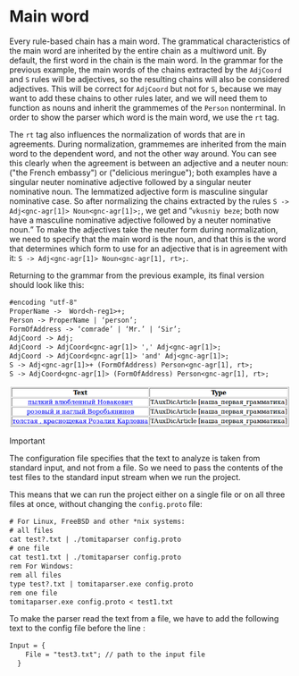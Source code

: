 # Main word

Every rule-based chain has a main word. The grammatical characteristics of the main word are inherited by the entire chain as a multiword unit. By default, the first word in the chain is the main word. In the grammar for the previous example, the main words of the chains extracted by the `AdjCoord` and `S` rules will be adjectives, so the resulting chains will also be considered adjectives. This will be correct for `AdjCoord` but not for `S`, because we may want to add these chains to other rules later, and we will need them to function as nouns and inherit the grammemes of the `Person` nonterminal. In order to show the parser which word is the main word, we use the `rt` tag.

The `rt` tag also influences the normalization of words that are in agreements. During normalization, grammemes are inherited from the main word to the dependent word, and not the other way around. You can see this clearly when the agreement is between an adjective and a neuter noun:  ("the French embassy") or  ("delicious meringue"); both examples have a singular neuter nominative adjective followed by a singular neuter nominative noun. The lemmatized adjective form is masculine singular nominative case. So after normalizing the chains extracted by the rules `S -> Adj<gnc-agr[1]> Noun<gnc-agr[1]>;`, we get  and <q>`vkusniy beze`; both now have a masculine nominative adjective followed by a neuter nominative noun.</q> To make the adjectives take the neuter form during normalization, we need to specify that the main word is the noun, and that this is the word that determines which form to use for an adjective that is in agreement with it: `S -> Adj<gnc-agr[1]> Noun<gnc-agr[1], rt>;`.

Returning to the grammar from the previous example, its final version should look like this:

```
#encoding "utf-8"
ProperName ->  Word<h-reg1>+; 
Person -> ProperName | ‘person’;
FormOfAddress -> ‘comrade’ | ‘Mr.’ | ‘Sir’; 
AdjCoord -> Adj;
AdjCoord -> AdjCoord<gnc-agr[1]> ',' Adj<gnc-agr[1]>;
AdjCoord -> AdjCoord<gnc-agr[1]> 'and' Adj<gnc-agr[1]>;
S -> Adj<gnc-agr[1]>+ (FormOfAddress) Person<gnc-agr[1], rt>; 
S -> AdjCoord<gnc-agr[1]> (FormOfAddress) Person<gnc-agr[1], rt>;
```

![](images/tut2_po5.png)

> [!IMPORTANT]
> 
> The configuration file specifies that the text to analyze is taken from standard input, and not from a file. So we need to pass the contents of the test files to the standard input stream when we run the project.
> 

This means that we can run the project either on a single file or on all three files at once, without changing the `config.proto` file:

```no-highlight
# For Linux, FreeBSD and other *nix systems:
# all files
cat test?.txt | ./tomitaparser config.proto
# one file
cat test1.txt | ./tomitaparser config.proto
rem For Windows:
rem all files
type test?.txt | tomitaparser.exe config.proto
rem one file
tomitaparser.exe config.proto < test1.txt
```

To make the parser read the text from a file, we have to add the following text to the config file before the line :

```no-highlight
Input = {
    File = "test3.txt"; // path to the input file
  }
```


